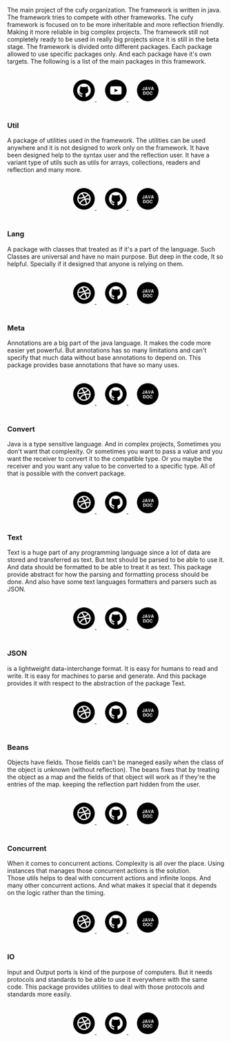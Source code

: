 <html lang="en">
    <head>
        <script>
            window.onload = function() {
              let link = top.document.createElement("link");
              link.type = "image/*";
              link.rel = "icon";
              link.href = "favicon.png";
              top.document.getElementsByTagName("head")[0].appendChild(link);
            };
        </script>
    </head>
    <style>
        .lollipop {
            padding: 20px;
        }
        .candy {
            margin: 10px;
        }
    </style>
</html>

The main project of the cufy organization. The framework is written in java.
The framework tries to compete with other frameworks. The cufy framework is
focused on to be more inheritable and more reflection friendly. Making it 
more reliable in big complex projects. The framework still not completely
ready to be used in really big projects since it is still in the beta stage.
The framework is divided onto different packages. Each package allowed to use
specific packages only. And each package have it's own targets. The following
is a list of the main packages in this framework.

<p align="center" class="lollipop">
    <a class="candy" href="https://github.com/cufyorg/framework">
        <img alt="Github" src="images/github.png" width="50" height="50">
    </a>
    <a class="candy" href="https://youtube.com/playlist?list=PL4GvMdlkZJ6Y1SkrorANkRHArohilF2Ye">
        <img alt="Youtube" src="images/youtube.png" width="50" height="50">
    </a>
    <a class="candy" href="https://framework.cufy.org/javadoc">
        <img alt="Javadoc" src="images/javadoc.png" width="50" height="50">
    </a>
</p>

### Util
A package of utilities used in the framework. The utilities can be used
anywhere and it is not designed to work only on the framework. It have been
designed help to the syntax user and the reflection user. It have a variant
type of utils such as utils for arrays, collections, readers and reflection
and many more.

<p align="center" class="lollipop">
    <a class="candy" href="https://framework.cufy.org/util.html">
        <img alt="Website" src="images/web.png" width="50" height="50">
    </a>
    <a class="candy" href="https://github.com/cufyorg/framework/tree/master/src/main/java/cufy/util">
        <img alt="Github" src="images/github.png" width="50" height="50">
    </a>
    <a class="candy" href="https://framework.cufy.org/javadoc/cufy/util/package-summary.html">
        <img alt="Javadoc" src="images/javadoc.png" width="50" height="50">
    </a>
</p>

### Lang
A package with classes that treated as if it's a part of the language. Such
Classes are universal and have no main purpose. But deep in the code, It so
helpful. Specially if it designed that anyone is relying on them.

<p align="center" class="lollipop">
    <a class="candy" href="https://framework.cufy.org/lang.html">
        <img alt="Website" src="images/web.png" width="50" height="50">
    </a>
    <a class="candy" href="https://github.com/cufyorg/framework/tree/master/src/main/java/cufy/lang">
        <img alt="Github" src="images/github.png" width="50" height="50">
    </a>
    <a class="candy" href="https://framework.cufy.org/javadoc/cufy/lang/package-summary.html">
        <img alt="Javadoc" src="images/javadoc.png" width="50" height="50">
    </a>
</p>

### Meta
Annotations are a big part of the java language. It makes the code more
easier yet powerful. But annotations has so many limitations and can't 
specify that much data without base annotations to depend on. This package
provides base annotations that have so many uses.

<p align="center" class="lollipop">
    <a class="candy" href="https://framework.cufy.org/meta.html">
        <img alt="Website" src="images/web.png" width="50" height="50">
    </a>
    <a class="candy" href="https://github.com/cufyorg/framework/tree/master/src/main/java/cufy/meta">
        <img alt="Github" src="images/github.png" width="50" height="50">
    </a>
    <a class="candy" href="https://framework.cufy.org/javadoc/cufy/meta/package-summary.html">
        <img alt="Javadoc" src="images/javadoc.png" width="50" height="50">
    </a>
</p>

### Convert
Java is a type sensitive language. And in complex projects, Sometimes you 
don't want that complexity. Or sometimes you want to pass a value and you
want the receiver to convert it to the compatible type. Or you maybe the
receiver and you want any value to be converted to a specific type. All 
of that is possible with the convert package.

<p align="center" class="lollipop">
    <a class="candy" href="https://framework.cufy.org/convert.html">
        <img alt="Website" src="images/web.png" width="50" height="50">
    </a>
    <a class="candy" href="https://github.com/cufyorg/framework/tree/master/src/main/java/cufy/convert">
        <img alt="Github" src="images/github.png" width="50" height="50">
    </a>
    <a class="candy" href="https://framework.cufy.org/javadoc/cufy/convert/package-summary.html">
        <img alt="Javadoc" src="images/javadoc.png" width="50" height="50">
    </a>
</p>

### Text
Text is a huge part of any programming language since a lot of data are
stored and transferred as text. But text should be parsed to be able to
use it. And data should be formatted to be able to treat it as text.
This package provide abstract for how the parsing and formatting process
should be done. And also have some text languages formatters and parsers
such as JSON.

<p align="center" class="lollipop">
    <a class="candy" href="https://framework.cufy.org/text.html">
        <img alt="Website" src="images/web.png" width="50" height="50">
    </a>
    <a class="candy" href="https://github.com/cufyorg/framework/tree/master/src/main/java/cufy/text">
        <img alt="Github" src="images/github.png" width="50" height="50">
    </a>
    <a class="candy" href="https://framework.cufy.org/javadoc/cufy/text/package-summary.html">
        <img alt="Javadoc" src="images/javadoc.png" width="50" height="50">
    </a>
</p>

### JSON
is a lightweight data-interchange format. It is easy for humans to read 
and write. It is easy for machines to parse and generate. And this package
provides it with respect to the abstraction of the package Text.

<p align="center" class="lollipop">
    <a class="candy" href="https://framework.cufy.org/json.html">
        <img alt="Website" src="images/web.png" width="50" height="50">
    </a>
    <a class="candy" href="https://github.com/cufyorg/framework/tree/master/src/main/java/cufy/text/json">
        <img alt="Github" src="images/github.png" width="50" height="50">
    </a>
    <a class="candy" href="https://framework.cufy.org/javadoc/cufy/text/json/package-summary.html">
        <img alt="Javadoc" src="images/javadoc.png" width="50" height="50">
    </a>
</p>

### Beans
Objects have fields. Those fields can't be maneged easily when the class of
the object is unknown (without reflection). The beans fixes that by treating
the object as a map and the fields of that object will work as if they're
the entries of the map. keeping the reflection part hidden from the user.

<p align="center" class="lollipop">
    <a class="candy" href="https://framework.cufy.org/beans.html">
        <img alt="Website" src="images/web.png" width="50" height="50">
    </a>
    <a class="candy" href="https://github.com/cufyorg/framework/tree/master/src/main/java/cufy/beans">
        <img alt="Github" src="images/github.png" width="50" height="50">
    </a>
    <a class="candy" href="https://framework.cufy.org/javadoc/cufy/beans/package-summary.html">
        <img alt="Javadoc" src="images/javadoc.png" width="50" height="50">
    </a>
</p>

### Concurrent
When it comes to concurrent actions. Complexity is all over the place.
Using instances that manages those concurrent actions is the solution.  
Those utils helps to deal with concurrent actions and infinite loops.
And many other concurrent actions. And what makes it special that it
depends on the logic rather than the timing.

<p align="center" class="lollipop">
    <a class="candy" href="https://framework.cufy.org/concurrent.html">
        <img alt="Website" src="images/web.png" width="50" height="50">
    </a>
    <a class="candy" href="https://github.com/cufyorg/framework/tree/master/src/main/java/cufy/concurrent">
        <img alt="Github" src="images/github.png" width="50" height="50">
    </a>
    <a class="candy" href="https://framework.cufy.org/javadoc/cufy/concurrent/package-summary.html">
        <img alt="Javadoc" src="images/javadoc.png" width="50" height="50">
    </a>
</p>

### IO
Input and Output ports is kind of the purpose of computers. But it needs
protocols and standards to be able to use it everywhere with the same code.
This package provides utilities to deal with those protocols and standards
more easily.

<p align="center" class="lollipop">
    <a class="candy" href="https://framework.cufy.org/io.html">
        <img alt="Website" src="images/web.png" width="50" height="50">
    </a>
    <a class="candy" href="https://github.com/cufyorg/framework/tree/master/src/main/java/cufy/io">
        <img alt="Github" src="images/github.png" width="50" height="50">
    </a>
    <a class="candy" href="https://framework.cufy.org/javadoc/cufy/io/package-summary.html">
        <img alt="Javadoc" src="images/javadoc.png" width="50" height="50">
    </a>
</p>